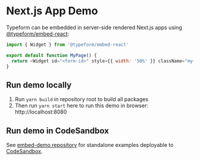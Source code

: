 # Next.js App Demo

Typeform can be embedded in server-side rendered Next.js apps using [@typeform/embed-react](../embed-react):

```javascript
import { Widget } from '@typeform/embed-react'

export default function MyPage() {
  return <Widget id="<form-id>" style={{ width: '50%' }} className="my-form" />
}
```

## Run demo locally

1. Run `yarn build` in repository root to build all packages
2. Then run `yarn start` here to run this demo in browser: http://localhost:8080

## Run demo in CodeSandbox

See [embed-demo repository](https://github.com/Typeform/embed-demo#react-nextjs) for standalone examples deployable to [CodeSandbox](https://codesandbox.io/).
